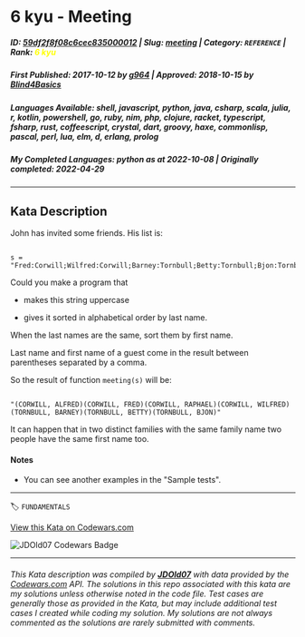 # 6 kyu - Meeting

##### **ID**: [59df2f8f08c6cec835000012](https://www.codewars.com/kata/59df2f8f08c6cec835000012) | **Slug**: [meeting](https://www.codewars.com/kata/59df2f8f08c6cec835000012) | **Category**: `REFERENCE` | **Rank**: <span style="color:yellow">6 kyu</span>

##### **First Published**: 2017-10-12 ***by*** [g964](https://www.codewars.com/users/g964) | **Approved**: 2018-10-15 ***by*** [Blind4Basics](https://www.codewars.com/users/Blind4Basics)

##### **Languages Available**: shell, javascript, python, java, csharp, scala, julia, r, kotlin, powershell, go, ruby, nim, php, clojure, racket, typescript, fsharp, rust, coffeescript, crystal, dart, groovy, haxe, commonlisp, pascal, perl, lua, elm, d, erlang, prolog

##### **My Completed Languages**: python ***as at*** 2022-10-08 | **Originally completed**: 2022-04-29

---

## Kata Description


John has invited some friends. His list is:

```

s = "Fred:Corwill;Wilfred:Corwill;Barney:Tornbull;Betty:Tornbull;Bjon:Tornbull;Raphael:Corwill;Alfred:Corwill";

```



Could you make a program that 

- makes this string uppercase

- gives it sorted in alphabetical order by last name. 



When the last names are the same, sort them by first name.

Last name and first name of a guest come in the result between parentheses separated by a comma.



So the result of function `meeting(s)` will be:

```

"(CORWILL, ALFRED)(CORWILL, FRED)(CORWILL, RAPHAEL)(CORWILL, WILFRED)(TORNBULL, BARNEY)(TORNBULL, BETTY)(TORNBULL, BJON)"

```

It can happen that in two distinct families with the same family name two people have the same first name too.



#### Notes

- You can see another examples in the "Sample tests".





---


🏷 `FUNDAMENTALS`


[View this Kata on Codewars.com](https://www.codewars.com/kata/59df2f8f08c6cec835000012)

![](https://www.codewars.com/users/jdold07/badges/large "JDOld07 Codewars Badge")

---

###### *This Kata description was compiled by [**JDOld07**](https://tpstech.dev) with data provided by the [Codewars.com](https://www.codewars.com) API.  The solutions in this repo associated with this kata are my solutions unless otherwise noted in the code file.  Test cases are generally those as provided in the Kata, but may include additional test cases I created while coding my solution.  My solutions are not always commented as the solutions are rarely submitted with comments.*
